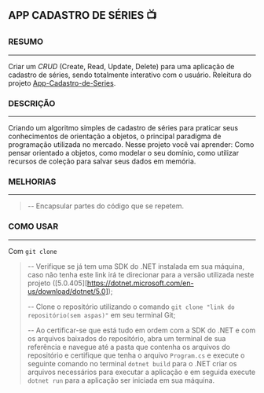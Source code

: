 ## APP CADASTRO DE SÉRIES :tv:

### RESUMO

---

Criar um *CRUD* (Create, Read, Update, Delete) para uma aplicação de cadastro de séries, sendo totalmente interativo com o usuário. Releitura do projeto [App-Cadastro-de-Series](https://github.com/SirGustv/App_Cadastro_de_Serie).

### DESCRIÇÃO

---

Criando um algoritmo simples de cadastro de séries para praticar seus conhecimentos de orientação a objetos, o principal paradigma de programação utilizada no mercado. Nesse projeto você vai aprender: Como pensar orientado a objetos, como modelar o seu domínio, como utilizar recursos de coleção para salvar seus dados em memória.

### MELHORIAS

---

> -- Encapsular partes do código que se repetem.

### COMO USAR

------

Com `git clone`

> -- Verifique se já tem uma SDK do .NET instalada em sua máquina, caso não tenha este link irá te direcionar para a versão utilizada neste projeto ([5.0.405][https://dotnet.microsoft.com/en-us/download/dotnet/5.0]);
>
> -- Clone o repositório utilizando o comando `git clone "link do repositório(sem aspas)"` em seu terminal Git;
>
> -- Ao certificar-se que está tudo em ordem com a SDK do .NET e com os arquivos baixados do repositório, abra um terminal de sua referência e navegue até a pasta que contenha os arquivos do repositório e certifique que tenha o arquivo `Program.cs` e execute o seguinte comando no terminal `dotnet build` para o .NET criar os arquivos necessários para executar a aplicação e em seguida execute `dotnet run` para a aplicação ser iniciada em sua máquina.



